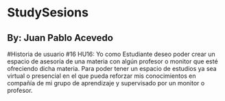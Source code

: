 # StudySesions

## By: Juan Pablo Acevedo

#Historia de usuario #16 
HU16: Yo como Estudiante deseo poder crear un espacio de asesoría de una materia con algún profesor o monitor que esté ofreciendo dicha materia. Para poder tener un espacio de estudios ya sea virtual o presencial en el que pueda reforzar mis conocimientos en compañía de mi grupo de aprendizaje y supervisado por un monitor o profesor.
